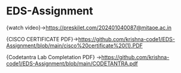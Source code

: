 # EDS-Assignment 
{watch video}->https://preskilet.com/202401040087@mitaoe.ac.in

{CISCO CERTIFICATE PDF}->https://github.com/krishna-code1/EDS-Assignment/blob/main/cisco%20certificate%20(1).PDF

{Codetantra Lab Completation PDF} ->https://github.com/krishna-code1/EDS-Assignment/blob/main/CODETANTRA.pdf
